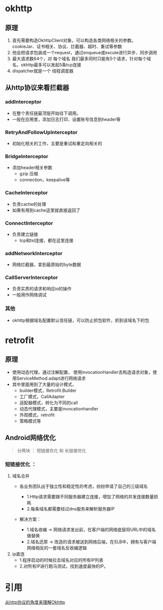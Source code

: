# okhttp

## 原理
1. 首先需要构造OkhttpClient对象，可以构造各类网络相关的参数。cookieJar、证书相关、协议、拦截器、超时、重试等参数
2. 他会把请求包装成一个request，通过enqueue或excute进行异步、同步调用
3. 最大请求数64个，对 每个域名 我们最多同时只能有5个请求，针对每个域名，okhttp最多可以发起5条tcp连接
4.  dispatcher就是一个 线程调度器

## 从http协议来看拦截器

### addInterceptor
* 在整个责任链最顶层开始往下调用。
* 一般在应用里，添加日志打印、设置账号信息到header等

### RetryAndFollowUpInterceptor
* 初始化相关的工作，主要是重试和重定向相关的


### BridgeInterceptor
* 添加header相关参数
	* gzip 压缩
	* connection，keepalive等

### CacheInterceptor
* 负责cache的处理
* 如果有用到cache这里就直接返回了

### ConnectInterceptor

* 负责建立链接
	* tcp和tsl连接，都在这里连接


### addNetworkInterceptor 
* 网络拦截器，拿到最原始的byte数据

### CallServerInterceptor
* 负责实质的请求和响应io的操作
* 一般用作网络调试

### 其他
* okhttp根据域名配置默认信任链，可以防止抓包软件，抓到该域名下的包

# retrofit
## 原理
* 使用动态代理，通过注解配置， 使用invocationHandler去构造请求对象，使用ServiceMethod.adapt进行网络请求
* 其中里面用到了大量的设计模式，
	* builder模式，Retrofit.Builder
	* 工厂模式，CallAdapter
	* 适配器模式，转化为不同的call
	* 动态代理模式，主要是invocationhandler
	* 外观模式，retrofit
	* 策略模式等


## Android网络优化
>分两块 ： 短链接优化 和 长链接优化

### 短链接优化 ：

1. 域名合并
	* 各业务团队出于独立性和稳定性的考虑，纷纷申请了自己的三级域名
		* 1.Http请求需要跟不同服务器建立连接，增加了网络的并发连接数量损耗
		* 2.每条域名都需要经过dns服务来解析服务器IP 

	* 解决方案：
		* 1.域名收编 -> 网络请求发出前，在客户端的网络底层将URL中的域名做替换
		* 2.域名还原 -> 改造的请求被送到网络后端，在SLB中，拥有与客户端网络相反的一套域名反收编逻辑
2. ip直连
	* 1.程序启动的时候拉去域名对应的所有IP列表
	* 2.对所有IP进行跑马测试，找到速度最快的IP。





# 引用
[从http协议的角度来理解Okhttp ](https://juejin.cn/post/6926780058057539592)